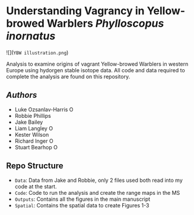 # Understanding Vagrancy in Yellow-browed Warblers *Phylloscopus inornatus*

![](`YBW illustration.png`)

Analysis to examine origins of vagrant Yellow-browed Warblers in western Europe using hydorgen stable isotope data. All code and data required to complete the analysis are found on this repository.

## *Authors*
- Luke Ozsanlav-Harris <a itemprop="sameAs" content="https://orcid.org/0000-0003-3889-6722" href="https://orcid.org/0000-0003-3889-6722" target="orcid.widget" rel="me noopener noreferrer" style="vertical-align:top;"><img src="https://orcid.org/sites/default/files/images/orcid_16x16.png" alt="ORCID iD icon" style="width:1em;margin-right:.5em;"/></a>
- Robbie Phillips 
- Jake Bailey
- Liam Langley <a itemprop="sameAs" content="https://orcid.org/0000-0001-9754-6517" href="https://orcid.org/0000-0001-9754-6517" target="orcid.widget" rel="me noopener noreferrer" style="vertical-align:top;"><img src="https://orcid.org/sites/default/files/images/orcid_16x16.png" alt="ORCID iD icon" style="width:1em;margin-right:.5em;"/></a>
- Kester Wilson
- Richard Inger <a itemprop="sameAs" content="https://orcid.org/0000-0003-1660-3706" href="https://orcid.org/0000-0003-1660-3706" target="orcid.widget" rel="me noopener noreferrer" style="vertical-align:top;"><img src="https://orcid.org/sites/default/files/images/orcid_16x16.png" alt="ORCID iD icon" style="width:1em;margin-right:.5em;"/></a>
- Stuart Bearhop <a itemprop="sameAs" content="https://orcid.org/0000-0002-5864-0129" href="https://orcid.org/0000-0002-5864-0129" target="orcid.widget" rel="me noopener noreferrer" style="vertical-align:top;"><img src="https://orcid.org/sites/default/files/images/orcid_16x16.png" alt="ORCID iD icon" style="width:1em;margin-right:.5em;"/></a>

## Repo Structure
- `Data`: Data from Jake and Robbie, only 2 files used both read into my code at the start. 
- `Code`: Code to run the analysis and create the range maps in the MS
- `Outputs`: Contains all the figures in the main manuscript
- `Spatial`: Contains the spatial data to create Figures 1-3
